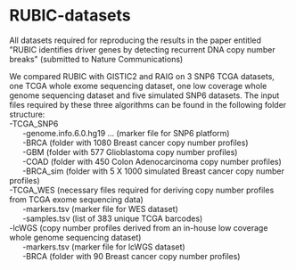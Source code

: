 # RUBIC-datasets
All datasets required for reproducing the results in the paper entitled "RUBIC identifies driver genes by detecting recurrent DNA copy number breaks" (submitted to Nature Communications)  
  
We compared RUBIC with GISTIC2 and RAIG on 3 SNP6 TCGA datasets, one TCGA whole exome sequencing dataset, one low coverage whole genome sequencing dataset and five simulated SNP6 datasets. The input files required by these three algorithms can be found in the following folder structure:  
-TCGA_SNP6  
&nbsp;&nbsp;&nbsp;&nbsp;&nbsp;&nbsp;-genome.info.6.0.hg19 ... (marker file for SNP6 platform)  
&nbsp;&nbsp;&nbsp;&nbsp;&nbsp;&nbsp;-BRCA (folder with 1080 Breast cancer copy number profiles)  
&nbsp;&nbsp;&nbsp;&nbsp;&nbsp;&nbsp;-GBM  (folder with  577 Glioblastoma copy number profiles)  
&nbsp;&nbsp;&nbsp;&nbsp;&nbsp;&nbsp;-COAD (folder with  450 Colon Adenocarcinoma copy number profiles)  
&nbsp;&nbsp;&nbsp;&nbsp;&nbsp;&nbsp;-BRCA_sim (folder with 5 X 1000 simulated Breast cancer copy number profiles)  
-TCGA_WES (necessary files required for deriving copy number profiles from TCGA exome sequencing data)  
&nbsp;&nbsp;&nbsp;&nbsp;&nbsp;&nbsp;-markers.tsv (marker file for WES dataset)  
&nbsp;&nbsp;&nbsp;&nbsp;&nbsp;&nbsp;-samples.tsv (list of 383 unique TCGA barcodes)  
-lcWGS (copy number profiles derived from an in-house low coverage whole genome sequencing dataset)  
&nbsp;&nbsp;&nbsp;&nbsp;&nbsp;&nbsp;-markers.tsv (marker file for lcWGS dataset)  
&nbsp;&nbsp;&nbsp;&nbsp;&nbsp;&nbsp;-BRCA (folder with 90 Breast cancer copy number profiles)  

